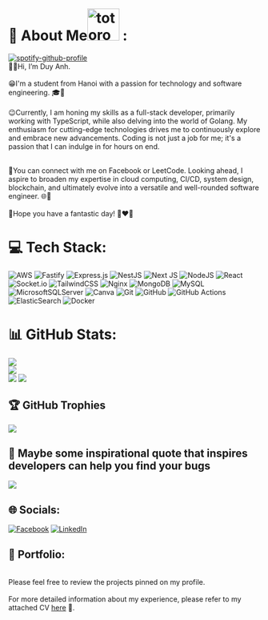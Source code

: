 # 💫 About Me<img src="https://emoji.gg/assets/emoji/9085-totoro.png" width="64px" height="64px" alt="totoro"> : 
[![spotify-github-profile](https://spotify-github-profile.vercel.app/api/view?uid=31tsszeyy7cbfka7lhcaxpgw3a4u&cover_image=true&theme=novatorem&bar_color=74a7fe&bar_color_cover=false)](https://github.com/kittinan/spotify-github-profile)
<br>👨‍💻Hi, I’m Duy Anh.<br>
<br>😁I'm a student from Hanoi with a passion for technology and software engineering. 🎓👾<br>
<br>😉Currently, I am honing my skills as a full-stack developer, primarily working with TypeScript, while also delving into the world of Golang. My enthusiasm for cutting-edge technologies drives me to continuously explore and embrace new advancements. Coding is not just a job for me; it's a passion that I can indulge in for hours on end.<br>

<br>💌You can connect with me on Facebook or LeetCode. Looking ahead, I aspire to broaden my expertise in cloud computing, CI/CD, system design, blockchain, and ultimately evolve into a versatile and well-rounded software engineer. 🌐🚀<br>
<br>🥺Hope you have a fantastic day! 🐳❤️🌸

# 💻 Tech Stack:
![AWS](https://img.shields.io/badge/AWS-%23FF9900.svg?style=flat&logo=amazon-aws&logoColor=white) ![Fastify](https://img.shields.io/badge/fastify-%23000000.svg?style=flat&logo=fastify&logoColor=white) ![Express.js](https://img.shields.io/badge/express.js-%23404d59.svg?style=flat&logo=express&logoColor=%2361DAFB) ![NestJS](https://img.shields.io/badge/nestjs-%23E0234E.svg?style=flat&logo=nestjs&logoColor=white) ![Next JS](https://img.shields.io/badge/Next-black?style=flat&logo=next.js&logoColor=white) ![NodeJS](https://img.shields.io/badge/node.js-6DA55F?style=flat&logo=node.js&logoColor=white) ![React](https://img.shields.io/badge/react-%2320232a.svg?style=flat&logo=react&logoColor=%2361DAFB) ![Socket.io](https://img.shields.io/badge/Socket.io-black?style=flat&logo=socket.io&badgeColor=010101) ![TailwindCSS](https://img.shields.io/badge/tailwindcss-%2338B2AC.svg?style=flat&logo=tailwind-css&logoColor=white) ![Nginx](https://img.shields.io/badge/nginx-%23009639.svg?style=flat&logo=nginx&logoColor=white) ![MongoDB](https://img.shields.io/badge/MongoDB-%234ea94b.svg?style=flat&logo=mongodb&logoColor=white) ![MySQL](https://img.shields.io/badge/mysql-4479A1.svg?style=flat&logo=mysql&logoColor=white) ![MicrosoftSQLServer](https://img.shields.io/badge/Microsoft%20SQL%20Server-CC2927?style=flat&logo=microsoft%20sql%20server&logoColor=white) ![Canva](https://img.shields.io/badge/Canva-%2300C4CC.svg?style=flat&logo=Canva&logoColor=white) ![Git](https://img.shields.io/badge/git-%23F05033.svg?style=flat&logo=git&logoColor=white) ![GitHub](https://img.shields.io/badge/github-%23121011.svg?style=flat&logo=github&logoColor=white) ![GitHub Actions](https://img.shields.io/badge/github%20actions-%232671E5.svg?style=flat&logo=githubactions&logoColor=white) ![ElasticSearch](https://img.shields.io/badge/-ElasticSearch-005571?style=flat&logo=elasticsearch) ![Docker](https://img.shields.io/badge/docker-%230db7ed.svg?style=flat&logo=docker&logoColor=white)
# 📊 GitHub Stats:
![](https://github-readme-stats.vercel.app/api?username=xinchaoduyanh&theme=dark&hide_border=false&include_all_commits=false&count_private=false)<br/>
![](https://github-readme-streak-stats.herokuapp.com/?user=xinchaoduyanh&theme=dark&hide_border=false)<br/>
![](https://github-readme-stats.vercel.app/api/top-langs/?username=xinchaoduyanh&theme=dark&hide_border=false&include_all_commits=false&count_private=false&layout=compact)
[![](https://visitcount.itsvg.in/api?id=xinchaoduyanh&icon=0&color=0)](https://visitcount.itsvg.in)
## 🏆 GitHub Trophies
![](https://github-profile-trophy.vercel.app/?username=xinchaoduyanh&theme=radical&no-frame=false&no-bg=true&margin-w=4)

## 🥺 Maybe some inspirational quote that inspires developers can help you find your bugs
![](https://quotes-github-readme.vercel.app/api?type=vetical&theme=radical)

## 🌐 Socials:
[![Facebook](https://img.shields.io/badge/Facebook-%231877F2.svg?logo=Facebook&logoColor=white)](https://facebook.com/danhvuvu192) [![LinkedIn](https://img.shields.io/badge/LinkedIn-%230077B5.svg?logo=linkedin&logoColor=white)](https://linkedin.com/in/vu-duy-anh-88a760256/) 

## 🍭 Portfolio: 
<br>Please feel free to review the projects pinned on my profile.<br>
<br>For more detailed information about my experience, please refer to my attached CV  [here](https://github.com/xinchaoduyanh/Cv/blob/main/1.md)  🤩.<br>


<!-- Proudly created with GPRM ( https://gprm.itsvg.in ) -->
